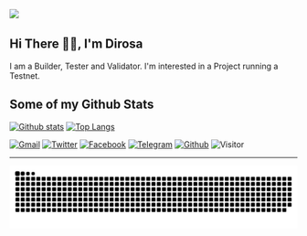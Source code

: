 ![](https://camo.githubusercontent.com/992babdffd8c74a1502de375fbdf7e4d54773242/68747470733a2f2f6d656469612e67697068792e636f6d2f6d656469612f53576f536b4e36447854737a71494b4571762f67697068792e676966)
## Hi There 👋🏼, I'm Dirosa
I am a Builder, Tester and Validator.
I'm interested in a Project running a Testnet.</p>
## Some of my Github Stats
[![Github stats](https://github-readme-stats.vercel.app/api?username=dirosahm&show_icons=true&include_all_commits=true)](https://github.com/dirosahm/github-readme-stats)
[![Top Langs](https://github-readme-stats.vercel.app/api/top-langs/?username=dirosahm&layout=compact)](https://github.com/dirosahm/github-readme-stats)

[![Gmail](https://img.shields.io/badge/Mail-D14836?style=for-the-badge&logo=gmail&logoColor=white)](mailto:ahmdirosa@gmail.com)
[![Twitter](https://img.shields.io/badge/Twitter-1DA1F2?style=for-the-badge&logo=twitter&logoColor=white)](https://twitter.com/dirosahm)
[![Facebook](https://img.shields.io/badge/Facebook-1877F2?style=for-the-badge&logo=facebook&logoColor=white)](https://facebook.com/mbethik.jr)
[![Telegram](https://img.shields.io/badge/Telegram-2CA5E0?style=for-the-badge&logo=telegram&logoColor=white)](https://t.me/mbethikjr)
[![Github](https://img.shields.io/badge/GitHub-100000?style=for-the-badge&logo=github&logoColor=white)](https://github.com/dirosahm)
![Visitor](https://visitor-badge.laobi.icu/badge?page_id=dirosahm-hash.repoName)


---
<p align="center">
 <img src="https://raw.githubusercontent.com/DHANOLA/DHANOLA/output/github-contribution-grid-snake.svg">
</p>
